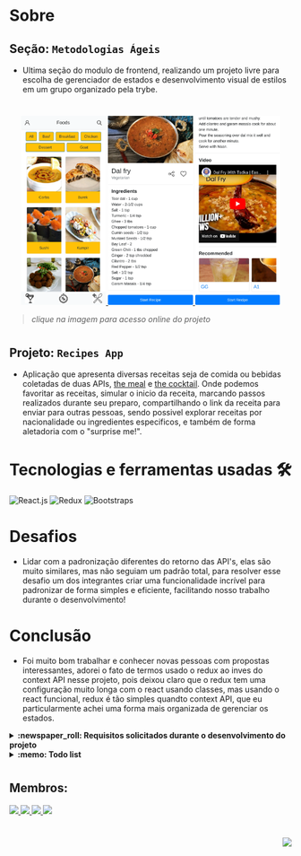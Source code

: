 # Sobre

## Seção: `Metodologias Ágeis`

- Ultima seção do modulo de frontend, realizando um projeto livre para escolha de gerenciador de estados e desenvolvimento visual de estilos em um grupo organizado pela trybe.
#
<div align="center">
  <a href="https://davidrogger.github.io/trybe-project-recipes-app">
    <img width="30%" src="./readme-imgs/project_recipes_app_top.webp">
    <img width="30%" src="./readme-imgs/project_recipes_app_mid.webp">
    <img width="30%" src="./readme-imgs/project_recipes_app_bottom.webp">
  </a>
</div>

>*clique na imagem para acesso online do projeto*
#
## Projeto: `Recipes App`

- Aplicação que apresenta diversas receitas seja de comida ou bebidas coletadas de duas APIs, [the meal](https://www.themealdb.com/) e [the cocktail](https://www.thecocktaildb.com/). Onde podemos favoritar as receitas, simular o inicio da receita, marcando passos realizados durante seu preparo, compartilhando o link da receita para enviar para outras pessoas, sendo possivel explorar receitas por nacionalidade ou ingredientes especificos, e também de forma aletadoria com o "surprise me!".
# Tecnologias e ferramentas usadas 🛠

![React.js](https://img.shields.io/badge/-React.js-61DAFB?style=flat-square&logo=react&logoColor=ffffff)
![Redux](https://img.shields.io/badge/-Redux-7248b6?style=flat-square&logo=redux&logoColor=fff&textColor=black)
![Bootstraps](https://img.shields.io/badge/-bootstraps-7248b6?style=flat-square&logo=bootstrap&logoColor=fff&textColor=black)

# Desafios

- Lidar com a padronização diferentes do retorno das API's, elas são muito similares, mas não seguiam um padrão total, para resolver esse desafio um dos integrantes criar uma funcionalidade incrível para padronizar de forma simples e eficiente, facilitando nosso trabalho durante o desenvolvimento!

# Conclusão

- Foi muito bom trabalhar e conhecer novas pessoas com propostas interessantes, adorei o fato de termos usado o redux ao inves do context API nesse projeto, pois deixou claro que o redux tem uma configuração muito longa com o react usando classes, mas usando o react funcional, redux é tão simples quandto context API, que eu particularmente achei uma forma mais organizada de gerenciar os estados.

</details>

<details>
  <summary>
    <strong>
      :newspaper_roll: Requisitos solicitados durante o desenvolvimento do projeto
    </strong>
  </summary>

 
### Requisitos
*Nome* | *Avaliação*
--- | :---:
1 - lore | :heavy_check_mark:


</details>

<details>
  <summary>
    <strong>
      :memo: Todo list
    </strong>
  </summary>

  - [x] - ~~Criar aplicação com base nos requisitos da trybe.~~ ![data](https://badgen.net/badge/delivery/09-05-2022/green)
  - [ ] - Revisar Estilo dos elementos da página.
  - [ ] - Desenvolver testes automatizados.

</details>

#
## Membros:

<div>
  <a href="https://www.linkedin.com/in/davidrogger">
    <img src="https://badgen.net/badge/Linkedin/Davíd Roggér/blue" \>
  <a href="https://www.linkedin.com/in/evandro-albuquerque-77a82385">
    <img src="https://badgen.net/badge/Linkedin/Evandro Albuquerque/blue" \>
  <a href="https://www.linkedin.com/in/gabrielgrippa">
    <img src="https://badgen.net/badge/Linkedin/Gabriel Grippa/blue" \>
  <a href="https://www.linkedin.com/in/viniciusdotjson">
    <img src="https://badgen.net/badge/Linkedin/Marcos Vinicius/blue" \>
</div>

#
<div align="right">
  <img src="https://badgen.net/badge/last%20update/07-02-2023/blue">
</div>
